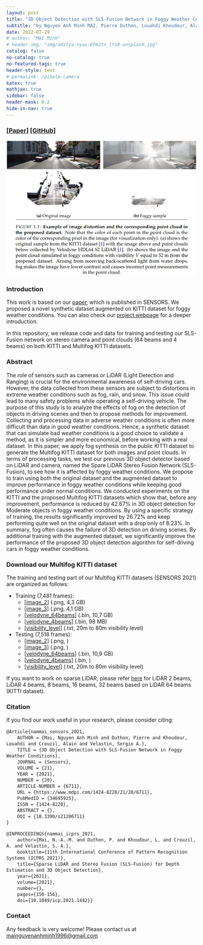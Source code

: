```yaml
---
layout: post
title: "3D Object Detection with SLS-Fusion Network in Foggy Weather Conditions"
subtitle: "by Nguyen Anh Minh MAI, Pierre Duthon, Louahdi Khoudour, Alain Crouzil, Sergio A. Velastin."
date: 2022-07-29
# author: "MAI Minh"
# header-img: "img/aditya-vyas-EPmJtn_lYs0-unsplash.jpg"
catalog: false
no-catalog: true
no-featured-tags: true
header-style: text
# permalink: /pihole-camera
katex: true
mathjax: true
sidebar: false
header-mask: 0.2
hide-in-nav: true
---
```

### [[Paper](https://www.mdpi.com/1424-8220/21/20/6711)] [[GitHub](https://github.com/maiminh1996/MultifogKITTI)]
<!-- <img src="/img/camera/diff_lens.png" alt="drawing" width="300"/> -->
![](/img/sensors.png)

### Introduction

This work is based on our [paper](https://doi.org/10.3390/s21206711), which is published in SENSORS. We proposed a novel synthetic dataset augmented on KITTI dataset for foggy weather conditions. You can also check our [project webpage](https://maiminh1996.github.io/MultifogKITTI/) for a deeper introduction.

In this repository, we release code and data for training and testing our SLS-Fusion network on stereo camera and point clouds (64 beams and 4 beams) on both KITTI and Multifog KITTI datasets.


### Abstract

The role of sensors such as cameras or LiDAR (Light Detection and Ranging) is crucial for the environmental awareness of self-driving cars. However, the data collected from these sensors are subject to distortions in extreme weather conditions such as fog, rain, and snow. This issue could lead to many safety problems while operating a self-driving vehicle. The purpose of this study is to analyze the effects of fog on the detection of objects in driving scenes and then to propose methods for improvement. Collecting and processing data in adverse weather conditions is often more difficult than data in good weather conditions. Hence, a synthetic dataset that can simulate bad weather conditions is a good choice to validate a method, as it is simpler and more economical, before working with a real dataset. In this paper, we apply fog synthesis on the public KITTI dataset to generate the Multifog KITTI dataset for both images and point clouds. In terms of processing tasks, we test our previous 3D object detector based on LiDAR and camera, named the Spare LiDAR Stereo Fusion Network (SLS-Fusion), to see how it is affected by foggy weather conditions. We propose to train using both the original dataset and the augmented dataset to improve performance in foggy weather conditions while keeping good performance under normal conditions. We conducted experiments on the KITTI and the proposed Multifog KITTI datasets which show that, before any improvement, performance is reduced by 42.67% in 3D object detection for Moderate objects in foggy weather conditions. By using a specific strategy of training, the results significantly improved by 26.72% and keep performing quite well on the original dataset with a drop only of 8.23%. In summary, fog often causes the failure of 3D detection on driving scenes. By additional training with the augmented dataset, we significantly improve the performance of the proposed 3D object detection algorithm for self-driving cars in foggy weather conditions.

### Download our Multifog KITTI dataset

The training and testing part of our Multifog KITTI datasets (SENSORS 2021) are organized as follows:
- Training (7,481 frames): 
    - [[image_2](https://drive.google.com/file/d/1oPuAX1-dRisN4eBcTcA-XUvdLoaO7HfX/view?usp=sharing)] (.png, 4,3 GB)
    - [[image_3](https://drive.google.com/file/d/1MXJXzTz5X0HnPtrxsEsSxI8EUx13voJc/view?usp=sharing)] (.png, 4,1 GB)
    - [[velodyne_64beams](https://drive.google.com/file/d/1-0siAOrslNqqKdOqRstJgCm9rE7sPpxF/view?usp=sharing)] (.bin, 10,7 GB)
    - [[velodyne_4beams](https://drive.google.com/file/d/1EoK3IsCq_bqFNZ4kqHn8qvd5JLpu5Chc/view?usp=sharing)] (.bin, 98 MB)
    - [[visibility_level]](https://drive.google.com/file/d/1ggn3RWfp488b3MrRJv13MV6W-CHpYNeX/view?usp=sharing) (.txt, 20m to 80m visibility level)
- Testing (7,518 frames):  
    - [[image_2]()] (.png, )
    - [[image_3]()] (.png, )
    - [[velodyne_64beams](https://drive.google.com/drive/folders/13yAdun4EcMT7_4BCxIMQUgz3qYpstqSo?usp=sharing)] (.bin, 10,9 GB)
    - [[velodyne_4beams]()] (.bin, )
    - [[visibility_level](https://drive.google.com/file/d/1EE-IrCgIFvpwk5k0QModJi9Ngol1Mvrd/view?usp=sharing)] (.txt, 20m to 80m visibility level)

If you want to work on sparse LiDAR, please refer [here](../sparse_lidar_kitti_datasets/) for LiDAR 2 beams, LiDAR 4 beams, 8 beams, 16 beams, 32 beams based on LiDAR 64 beams (KITTI dataset).

### Citation
If you find our work useful in your research, please consider citing:
  
```
@Article{nammai_sensors_2021,
    AUTHOR = {Mai, Nguyen Anh Minh and Duthon, Pierre and Khoudour, Louahdi and Crouzil, Alain and Velastin, Sergio A.},
    TITLE = {3D Object Detection with SLS-Fusion Network in Foggy Weather Conditions},
    JOURNAL = {Sensors},
    VOLUME = {21},
    YEAR = {2021},
    NUMBER = {20},
    ARTICLE-NUMBER = {6711},
    URL = {https://www.mdpi.com/1424-8220/21/20/6711},
    PubMedID = {34695925},
    ISSN = {1424-8220},
    ABSTRACT = {},
    DOI = {10.3390/s21206711}
}
```

```
@INPROCEEDINGS{nammai_icprs_2021,
    author={Mai, N.-A.-M. and Duthon, P. and Khoudour, L. and Crouzil, A. and Velastin, S. A.},
    booktitle={11th International Conference of Pattern Recognition Systems (ICPRS 2021)}, 
    title={Sparse LiDAR and Stereo Fusion (SLS-Fusion) for Depth Estimation and 3D Object Detection}, 
    year={2021},
    volume={2021},
    number={},
    pages={150-156},
    doi={10.1049/icp.2021.1442}}
```

### Contact

Any feedback is very welcome! Please contact us at <mainguyenanhminh1996@gmail.com>

